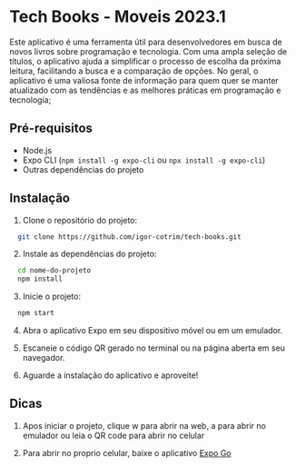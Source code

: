 
# Tech Books - Moveis 2023.1

Este aplicativo é uma ferramenta útil para desenvolvedores em busca de novos livros sobre programação e tecnologia. Com uma ampla seleção de títulos, o aplicativo ajuda a simplificar o processo de escolha da próxima leitura, facilitando a busca e a comparação de opções. No geral, o aplicativo é uma valiosa fonte de informação para quem quer se manter atualizado com as tendências e as melhores práticas em programação e tecnologia;

## Pré-requisitos

* Node.js
* Expo CLI (```npm install -g expo-cli``` ou ```npx install -g expo-cli```)
* Outras dependências do projeto

## Instalação

1. Clone o repositório do projeto:
```bash
  git clone https://github.com/igor-cotrim/tech-books.git
```

2. Instale as dependências do projeto:
```bash
  cd nome-do-projeto
  npm install
```

3. Inicie o projeto:
```bash
  npm start
```

4. Abra o aplicativo Expo em seu dispositivo móvel ou em um emulador.

5. Escaneie o código QR gerado no terminal ou na página aberta em seu navegador.

6. Aguarde a instalação do aplicativo e aproveite!

## Dicas

1. Apos iniciar o projeto, clique w para abrir na web, a para abrir no emulador ou leia o QR code para abrir no celular

2. Para abrir no proprio celular, baixe o aplicativo [Expo Go](https://play.google.com/store/apps/details?id=host.exp.exponent&hl=pt_BR&gl=US&pli=1)